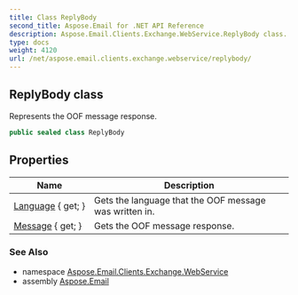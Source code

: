 ```yaml
---
title: Class ReplyBody
second_title: Aspose.Email for .NET API Reference
description: Aspose.Email.Clients.Exchange.WebService.ReplyBody class. Represents the OOF message response
type: docs
weight: 4120
url: /net/aspose.email.clients.exchange.webservice/replybody/
---
```

## ReplyBody class

Represents the OOF message response.

```csharp
public sealed class ReplyBody
```

## Properties

| Name | Description |
| --- | --- |
| [Language](../../aspose.email.clients.exchange.webservice/replybody/language/) { get; } | Gets the language that the OOF message was written in. |
| [Message](../../aspose.email.clients.exchange.webservice/replybody/message/) { get; } | Gets the OOF message response. |

### See Also

* namespace [Aspose.Email.Clients.Exchange.WebService](../../aspose.email.clients.exchange.webservice/)
* assembly [Aspose.Email](../../)


